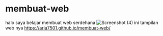 # membuat-web
halo saya belajar membuat web serdehana 
![Screenshot (4)](https://github.com/user-attachments/assets/fa7d34a7-5001-4a07-b560-8df8f64d8000)
ini tampilan web nya
https://aria7501.github.io/membuat-web/
